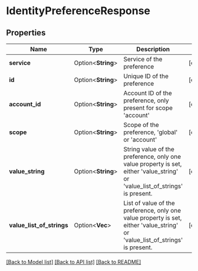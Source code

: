 # IdentityPreferenceResponse

## Properties

Name | Type | Description | Notes
------------ | ------------- | ------------- | -------------
**service** | Option<**String**> | Service of the preference | [optional]
**id** | Option<**String**> | Unique ID of the preference | [optional]
**account_id** | Option<**String**> | Account ID of the preference, only present for scope 'account' | [optional]
**scope** | Option<**String**> | Scope of the preference, 'global' or 'account' | [optional]
**value_string** | Option<**String**> | String value of the preference, only one value property is set, either 'value_string' or 'value_list_of_strings' is present. | [optional]
**value_list_of_strings** | Option<**Vec<String>**> | List of value of the preference, only one value property is set, either 'value_string' or 'value_list_of_strings' is present. | [optional]

[[Back to Model list]](../README.md#documentation-for-models) [[Back to API list]](../README.md#documentation-for-api-endpoints) [[Back to README]](../README.md)


